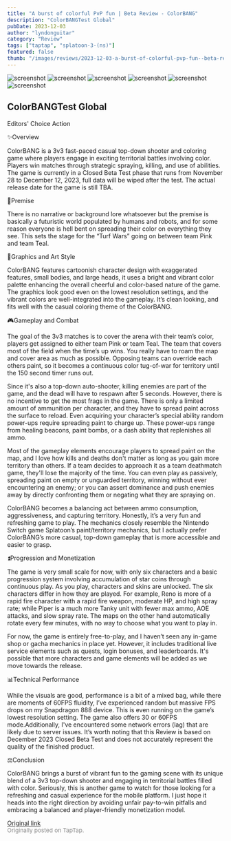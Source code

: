 ```yaml
---
title: "A burst of colorful PvP fun | Beta Review - ColorBANG"
description: "ColorBANGTest Global"
pubDate: 2023-12-03
author: "lyndonguitar"
category: "Review"
tags: ["taptap", "splatoon-3-(ns)"]
featured: false
thumb: "/images/reviews/2023-12-03-a-burst-of-colorful-pvp-fun--beta-review---colorbang-0.avif"
---
```


<div class="gallery">
  <img src="/images/reviews/2023-12-03-a-burst-of-colorful-pvp-fun--beta-review---colorbang-0.avif" alt="screenshot" />
  <img src="/images/reviews/2023-12-03-a-burst-of-colorful-pvp-fun--beta-review---colorbang-1.avif" alt="screenshot" />
  <img src="/images/reviews/2023-12-03-a-burst-of-colorful-pvp-fun--beta-review---colorbang-2.avif" alt="screenshot" />
  <img src="/images/reviews/2023-12-03-a-burst-of-colorful-pvp-fun--beta-review---colorbang-3.avif" alt="screenshot" />
  <img src="/images/reviews/2023-12-03-a-burst-of-colorful-pvp-fun--beta-review---colorbang-4.avif" alt="screenshot" />
  <img src="/images/reviews/2023-12-03-a-burst-of-colorful-pvp-fun--beta-review---colorbang-5.avif" alt="screenshot" />
</div>

ColorBANGTest Global
--
Editors' Choice
Action

✨Overview

ColorBANG is a 3v3 fast-paced casual top-down shooter and coloring game where players engage in exciting territorial battles involving color. Players win matches through strategic spraying, killing, and use of abilities. The game is currently in a Closed Beta Test phase that runs from November 28 to December 12, 2023, full data will be wiped after the test. The actual release date for the game is still TBA.

📖Premise

There is no narrative or background lore whatsoever but the premise is basically a futuristic world populated by humans and robots, and for some reason everyone is hell bent on spreading their color on everything they see. This sets the stage for the “Turf Wars” going on between team Pink and team Teal.

🎨Graphics and Art Style

ColorBANG features cartoonish character design with exaggerated features, small bodies, and large heads, it uses a bright and vibrant color palette enhancing the overall cheerful and color-based nature of the game. The graphics look good even on the lowest resolution settings, and the vibrant colors are well-integrated into the gameplay. It’s clean looking, and fits well with the casual coloring theme of the ColorBANG.

🎮Gameplay and Combat

The goal of the 3v3 matches is to cover the arena with their team’s color, players get assigned to either team Pink or team Teal. The team that covers most of the field when the time’s up wins. You really have to roam the map and cover area as much as possible. Opposing teams can override each others paint, so it becomes a continuous color tug-of-war for territory until the 150 second timer runs out.

Since it's also a top-down auto-shooter, killing enemies are part of the game, and the dead will have to respawn after 5 seconds. However, there is no incentive to get the most frags in the game. There is only a limited amount of ammunition per character, and they have to spread paint across the surface to reload. Even acquiring your character’s special ability random power-ups require spreading paint to charge up. These power-ups range from healing beacons, paint bombs, or a dash ability that replenishes all ammo.

Most of the gameplay elements encourage players to spread paint on the map, and I love how kills and deaths don't matter as long as you gain more territory than others. If a team decides to approach it as a team deathmatch game, they'll lose the majority of the time. You can even play as passively, spreading paint on empty or unguarded territory, winning without ever encountering an enemy; or you can assert dominance and push enemies away by directly confronting them or negating what they are spraying on.

ColorBANG becomes a balancing act between ammo consumption, aggressiveness, and capturing territory. Honestly, it’s a very fun and refreshing game to play. The mechanics closely resemble the Nintendo Switch game Splatoon’s paint/territory mechanics, but I actually prefer ColorBANG’s more casual, top-down gameplay that is more accessible and easier to grasp.

⏫Progression and Monetization

The game is very small scale for now, with only six characters and a basic progression system involving accumulation of star coins through continuous play. As you play, characters and skins are unlocked. The six characters differ in how they are played. For example, Reno is more of a rapid fire character with a rapid fire weapon, moderate HP, and high spray rate; while Piper is a much more Tanky unit with fewer max ammo, AOE attacks, and slow spray rate. The maps on the other hand automatically rotate every few minutes, with no way to choose what you want to play in.

For now, the game is entirely free-to-play, and I haven’t seen any in-game shop or gacha mechanics in place yet. However, it includes traditional live service elements such as quests, login bonuses, and leaderboards. It's possible that more characters and game elements will be added as we move towards the release.

📊Technical Performance

While the visuals are good, performance is a bit of a mixed bag, while there are moments of 60FPS fluidity, I’ve experienced random but massive FPS drops on my Snapdragon 888 device. This is even running on the game’s lowest resolution setting. The game also offers 30 or 60FPS mode.Additionally, I've encountered some network errors (lag) that are likely due to server issues. It’s worth noting that this Review is based on December 2023 Closed Beta Test and does not accurately represent the quality of the finished product.

⚖️Conclusion

ColorBANG brings a burst of vibrant fun to the gaming scene with its unique blend of a 3v3 top-down shooter and engaging in territorial battles filled with color. Seriously, this is another game to watch for those looking for a refreshing and casual experience for the mobile platform. I just hope it heads into the right direction by avoiding unfair pay-to-win pitfalls and embracing a balanced and player-friendly monetization model.

[Original link](https://www.taptap.io/post/6620927)<br><span style="font-size: 0.95em; color: #888;">Originally posted on TapTap.</span>
